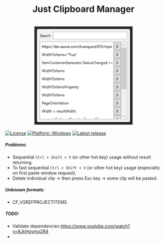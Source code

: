 <h1 align="center">
  Just Clipboard Manager
</h1>
<h1 align="center">
  <img src=".attachments/paste-window.png" alt="Paste Window" align="center" />
</h1>

[![License](https://img.shields.io/github/license/Tum4ik/just-clipboard-manager)](LICENSE)
[![Platform: Windows](https://img.shields.io/badge/Platform-Windows-%23373737)]()
[![Latest release](https://img.shields.io/github/v/release/Tum4ik/just-clipboard-manager)](https://github.com/Tum4ik/just-clipboard-manager/releases)

##### Problems:
- Sequential `Ctrl + Shift + V` (or other hot key) usage without result returning.
- To fast sequential `Ctrl + Shift + V` (or other hot key) usage (especially on first paste window request).
- Delete individual clip -> then press Esc key -> some clip will be pasted.

##### Unknown formats:
- CF_VSREFPROJECTITEMS

##### TODO:
- Validate dependencies https://www.youtube.com/watch?v=8JkHgymp2R4
- 

